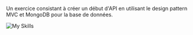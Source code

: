Un exercice consistant à créer un début d'API en utilisant le design pattern MVC et MongoDB pour la base de données.  

![My Skills](https://skillicons.dev/icons?i=js,nodejs,express,mongo,)
